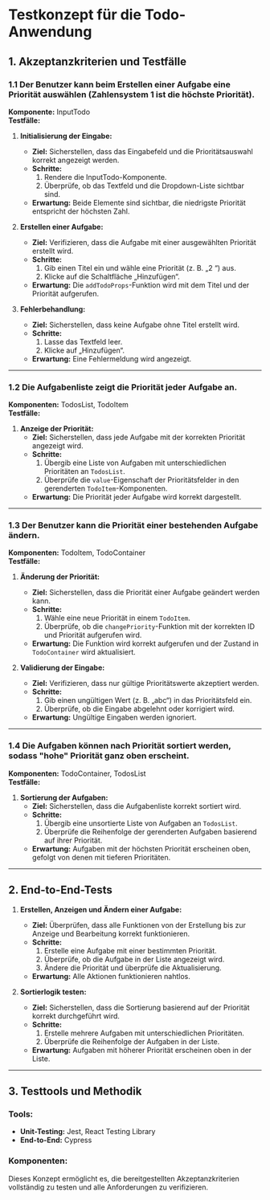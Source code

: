 # Testkonzept für die Todo-Anwendung

## 1. Akzeptanzkriterien und Testfälle

### 1.1 Der Benutzer kann beim Erstellen einer Aufgabe eine Priorität auswählen (Zahlensystem 1 ist die höchste Priorität).

**Komponente:** InputTodo  
**Testfälle:**

1. **Initialisierung der Eingabe:**
    - **Ziel:** Sicherstellen, dass das Eingabefeld und die Prioritätsauswahl korrekt angezeigt werden.
    - **Schritte:**
        1. Rendere die InputTodo-Komponente.
        2. Überprüfe, ob das Textfeld und die Dropdown-Liste sichtbar sind.
    - **Erwartung:** Beide Elemente sind sichtbar, die niedrigste Priorität entspricht der höchsten Zahl.

2. **Erstellen einer Aufgabe:**
    - **Ziel:** Verifizieren, dass die Aufgabe mit einer ausgewählten Priorität erstellt wird.
    - **Schritte:**
        1. Gib einen Titel ein und wähle eine Priorität (z. B. „2 “) aus.
        2. Klicke auf die Schaltfläche „Hinzufügen“.
    - **Erwartung:** Die `addTodoProps`-Funktion wird mit dem Titel und der Priorität aufgerufen.

3. **Fehlerbehandlung:**
    - **Ziel:** Sicherstellen, dass keine Aufgabe ohne Titel erstellt wird.
    - **Schritte:**
        1. Lasse das Textfeld leer.
        2. Klicke auf „Hinzufügen“.
    - **Erwartung:** Eine Fehlermeldung wird angezeigt.

---

### 1.2 Die Aufgabenliste zeigt die Priorität jeder Aufgabe an.

**Komponenten:** TodosList, TodoItem  
**Testfälle:**

1. **Anzeige der Priorität:**
    - **Ziel:** Sicherstellen, dass jede Aufgabe mit der korrekten Priorität angezeigt wird.
    - **Schritte:**
        1. Übergib eine Liste von Aufgaben mit unterschiedlichen Prioritäten an `TodosList`.
        2. Überprüfe die `value`-Eigenschaft der Prioritätsfelder in den gerenderten `TodoItem`-Komponenten.
    - **Erwartung:** Die Priorität jeder Aufgabe wird korrekt dargestellt.

---

### 1.3 Der Benutzer kann die Priorität einer bestehenden Aufgabe ändern.

**Komponenten:** TodoItem, TodoContainer  
**Testfälle:**

1. **Änderung der Priorität:**
    - **Ziel:** Sicherstellen, dass die Priorität einer Aufgabe geändert werden kann.
    - **Schritte:**
        1. Wähle eine neue Priorität in einem `TodoItem`.
        2. Überprüfe, ob die `changePriority`-Funktion mit der korrekten ID und Priorität aufgerufen wird.
    - **Erwartung:** Die Funktion wird korrekt aufgerufen und der Zustand in `TodoContainer` wird aktualisiert.

2. **Validierung der Eingabe:**
    - **Ziel:** Verifizieren, dass nur gültige Prioritätswerte akzeptiert werden.
    - **Schritte:**
        1. Gib einen ungültigen Wert (z. B. „abc“) in das Prioritätsfeld ein.
        2. Überprüfe, ob die Eingabe abgelehnt oder korrigiert wird.
    - **Erwartung:** Ungültige Eingaben werden ignoriert.

---

### 1.4 Die Aufgaben können nach Priorität sortiert werden, sodass "hohe" Priorität ganz oben erscheint.

**Komponenten:** TodoContainer, TodosList  
**Testfälle:**

1. **Sortierung der Aufgaben:**
    - **Ziel:** Sicherstellen, dass die Aufgabenliste korrekt sortiert wird.
    - **Schritte:**
        1. Übergib eine unsortierte Liste von Aufgaben an `TodosList`.
        2. Überprüfe die Reihenfolge der gerenderten Aufgaben basierend auf ihrer Priorität.
    - **Erwartung:** Aufgaben mit der höchsten Priorität erscheinen oben, gefolgt von denen mit tieferen Prioritäten.

---

## 2. End-to-End-Tests

1. **Erstellen, Anzeigen und Ändern einer Aufgabe:**
    - **Ziel:** Überprüfen, dass alle Funktionen von der Erstellung bis zur Anzeige und Bearbeitung korrekt funktionieren.
    - **Schritte:**
        1. Erstelle eine Aufgabe mit einer bestimmten Priorität.
        2. Überprüfe, ob die Aufgabe in der Liste angezeigt wird.
        3. Ändere die Priorität und überprüfe die Aktualisierung.
    - **Erwartung:** Alle Aktionen funktionieren nahtlos.

2. **Sortierlogik testen:**
    - **Ziel:** Sicherstellen, dass die Sortierung basierend auf der Priorität korrekt durchgeführt wird.
    - **Schritte:**
        1. Erstelle mehrere Aufgaben mit unterschiedlichen Prioritäten.
        2. Überprüfe die Reihenfolge der Aufgaben in der Liste.
    - **Erwartung:** Aufgaben mit höherer Priorität erscheinen oben in der Liste.

---

## 3. Testtools und Methodik

### Tools:
- **Unit-Testing:** Jest, React Testing Library
- **End-to-End:** Cypress

### Komponenten:
Dieses Konzept ermöglicht es, die bereitgestellten Akzeptanzkriterien vollständig zu testen und alle Anforderungen zu verifizieren.
